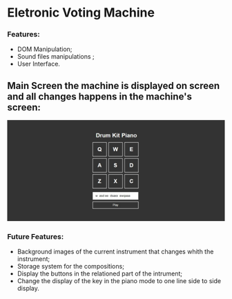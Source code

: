 # Eletronic Voting Machine
### Features:
* DOM Manipulation;
* Sound files manipulations ;
* User Interface.

## Main Screen the machine is displayed on screen and all changes happens in the machine's screen:

![alt Intruments in the browser](https://github.com/heronoa/browser_instruments/blob/master/body.jpg?raw=true)

### Future Features: 
* Background images of the current instrument that changes whith the instrument;
* Storage system for the compositions;
* Display the buttons in the relationed part of the intrument;
* Change the display of the key in the piano mode to one line side to side display.
